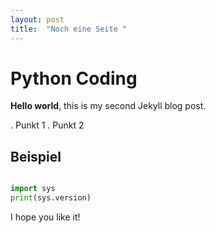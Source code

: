 ```yaml
---
layout: post
title:  "Noch eine Seite "
---
```


# Python Coding

**Hello world**, this is my second Jekyll blog post.

. Punkt 1
. Punkt 2


## Beispiel

```python

import sys
print(sys.version)

```

I hope you like it!
